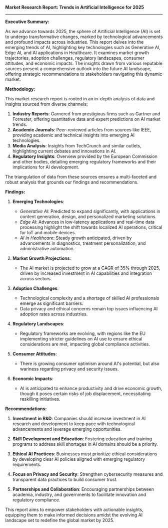 **Market Research Report: Trends in Artificial Intelligence for 2025**

---

**Executive Summary:**

As we advance towards 2025, the sphere of Artificial Intelligence (AI) is set to undergo transformative changes, marked by technological advancements and profound impacts across industries. This report delves into the emerging trends of AI, highlighting key technologies such as Generative AI, Edge AI, and AI applications in Healthcare. It examines market growth trajectories, adoption challenges, regulatory landscapes, consumer attitudes, and economic impacts. The insights drawn from various reputable sources present a comprehensive outlook into the future AI landscape, offering strategic recommendations to stakeholders navigating this dynamic market.

**Methodology:**

This market research report is rooted in an in-depth analysis of data and insights sourced from diverse channels:

1. **Industry Reports**: Garnered from prestigious firms such as Gartner and Forrester, offering quantitative data and expert predictions on AI market trends.
2. **Academic Journals**: Peer-reviewed articles from sources like IEEE, providing academic and technical insights into emerging AI technologies.
3. **Media Analysis**: Insights from TechCrunch and similar outlets, highlighting current debates and innovations in AI.
4. **Regulatory Insights**: Overview provided by the European Commission and other bodies, detailing emerging regulatory frameworks and their implications for AI development.

The triangulation of data from these sources ensures a multi-faceted and robust analysis that grounds our findings and recommendations.

**Findings:**

1. **Emerging Technologies**:
    - *Generative AI*: Predicted to expand significantly, with applications in content generation, design, and personalized marketing solutions.
    - *Edge AI*: Advances in low-latency applications and real-time data processing highlight the shift towards localized AI operations, critical for IoT and mobile devices.
    - *AI in Healthcare*: Steady growth anticipated, driven by advancements in diagnostics, treatment personalization, and administrative automation.

2. **Market Growth Projections**:
    - The AI market is projected to grow at a CAGR of 35% through 2025, driven by increased investment in AI capabilities and integration across sectors.

3. **Adoption Challenges**:
    - Technological complexity and a shortage of skilled AI professionals emerge as significant barriers.
    - Data privacy and ethical concerns remain top issues influencing AI adoption rates across industries.

4. **Regulatory Landscapes**:
    - Regulatory frameworks are evolving, with regions like the EU implementing stricter guidelines on AI use to ensure ethical considerations are met, impacting global compliance activities.

5. **Consumer Attitudes**:
    - There is growing consumer optimism around AI's potential, but also wariness regarding privacy and security issues.

6. **Economic Impacts**:
    - AI is anticipated to enhance productivity and drive economic growth, though it poses certain risks of job displacement, necessitating reskilling initiatives.

**Recommendations:**

1. **Investment in R&D**: Companies should increase investment in AI research and development to keep pace with technological advancements and leverage emerging opportunities.

2. **Skill Development and Education**: Fostering education and training programs to address skill shortages in AI domains should be a priority.

3. **Ethical AI Practices**: Businesses must prioritize ethical considerations by developing clear AI policies aligned with emerging regulatory requirements.

4. **Focus on Privacy and Security**: Strengthen cybersecurity measures and transparent data practices to build consumer trust.

5. **Partnerships and Collaboration**: Encouraging partnerships between academia, industry, and governments to facilitate innovation and regulatory compliance.

This report aims to empower stakeholders with actionable insights, equipping them to make informed decisions amidst the evolving AI landscape set to redefine the global market by 2025.
```